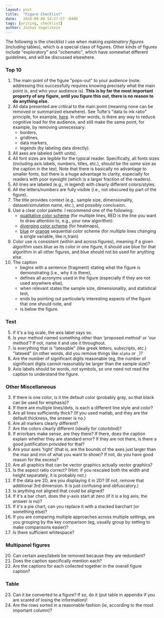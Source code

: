 ```yaml
---
layout: post
title:  "Figure Checklist"
date:   2018-09-08 14:27:57 -0400
tags: [writing, checklist]
author: Joshua Vogelstein
---
```


The following is the checklist I use when making  *explanatory figures* (including tables), which is a special class of figures. Other kinds of figures include "exploratory" and "schematic", which have somewhat different guidelines, and will be discussed elsewhere.


### Top 10

1. The main point of the figure "pops-out" to your audience (note: addressing this  successfully requires knowing precisely what the main point is, and who your audience is). **This is by far the most important property of any figure, until you figure this out, there is no reason to do anything else.**
3. All data presented are critical to the main point (meaning none can be removed or summarized elsewhere). See Tufte's "data to ink ratio" principle, for example, [here](https://medium.com/@plotlygraphs/maximizing-the-data-ink-ratio-in-dashboards-and-slide-deck-7887f7c1fab).  In other words, is there any way to reduce cognitive load for the audience, and still make the same point, for example, by removing unnecessary:
    - borders,
    - gridlines,
    - data markers,
    - legends (by labeling data directly).
3. All axes are labeled (with units).
4. All font sizes are legible for the typical reader. Specifically, all fonts sizes (including axis labels, numbers, titles, etc.), should be the *same* size as the caption in the text.  Note that there is basically no advantage to smaller fonts, but there is a huge advantage to clarity, especially for readers with poor eyesight (which is a larger fraction of the readers).
5. All lines are labeled (e.g., in legend) with clearly different colors/styles.
6. All the letters/numbers are fully visible (i.e., not obscured by part of the figure).
7. The title provides context (e.g., sample size, dimensionality, dataset/simulation name, etc.), and possibly conclusion.
8. Use a clear color palette.  I recommend one of the following:
   -  [qualitative color scheme](http://colorbrewer2.org/#type=qualitative&scheme=Set1&n=9)  (for multiple lines, RED is the line you want to draw attention to, e.g., your new algorithm): 
   - [diverging color scheme](http://colorbrewer2.org/#type=diverging&scheme=PRGn&n=11) (for heatmaps), 
   - [blue](http://colorbrewer2.org/#type=sequential&scheme=Blues&n=9) or [orange](http://colorbrewer2.org/#type=sequential&scheme=Oranges&n=9) sequential color scheme (for multiple lines changing a single variable, like n_train)
9. Color use is consistent (within and across figures), meaning if a given algorithm uses blue as its color in one figure, it should use blue for that algorithm in all other figures, and blue should not be used for anything else.
1. The caption 
   - begins with a sentence (fragment) stating what the figure is demonstrating (i.e., why it is there),
   - defines all acronyms used in the figure (especially if they are not used anywhere else),
   - when relevant states the sample size, dimensionality, and statistical test,  
   - ends by pointing out particularly interesting aspects of the figure that one should note, and
   - is below the figure.




### Text


5. If it's a log scale, the axis label says so.
6. Is your method named something other than ‘proposed method’ or 'our method’? If not, name it and use it throughout.
7. Is everything that is "latexable" (like greek letters, subscripts, etc.) "latexed" (in other words, did you remove things like `alpha` or `_`)?
8.  Are the number of significant digits reasonable (eg, the number of significant digits cannot reasonably be larger than the sample size)?
9.  Axis labels should be words, not symbols, so one need not read the caption to understand the figure.


### Other Miscellaneous

3. If there is one color, is it the default color (probably gray, so that black can be used for emphasis)?
4. If there are multiple lines/dots, is each a different line style and color?
5. Are all lines sufficiently thick? (If you used matlab, and they are the default thickness, the answer is no.)
6. Are all markers clearly different?
7. Are the colors clearly different (ideally for colorblind)?
10. If errorbars make sense, are they there?  If there, does the caption explain whether they are standard error? If they are not there, is there a good justification provided for that?
12. Are your axes 'tight’ (that is, are the bounds of the axes just larger than the max and min of what you want to show)? If not, do you have good reason for the excess?
13. Are all graphics that can be vector graphics actually vector graphics?
15. Is the aspect ratio correct? (Hint: if you rescaled both the width and height separately, it is probably not.)
16. If the data are 2D, are you displaying it in 2D? (If not, remove that additional 3rd dimension. It is just confusing and obfuscatory.)
17. Is anything not aligned that could be aligned?
18. If it's a bar chart, does the y-axis start at zero (if it is a log axis, the answer is no)?  
19. If it's a pie chart, can you replace it with a stacked barchart (or something else)?
20.  If you are comparing multiple approaches across multiple settings, are you grouping by the key comparison (eg, usually group by setting to make comparisons easier)?
6. Is there sufficient whitespace?


### Multipanel figures

20. Can certain axes/labels be removed because they are redundant?
21. Does the caption specifically mention each?
22. Are the captions for each collected together in the overall figure caption?

### Table

23. Can it be converted to a figure? If so, do it (put table in appendix if you are scared of losing the information)!
24. Are the rows sorted in a reasonable fashion (ie, according to the most important column)?
